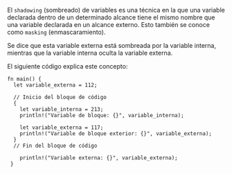El `shadowing` (sombreado) de variables es una técnica en la que una variable declarada dentro 
de un determinado alcance tiene el mismo nombre que una variable declarada en 
un alcance externo. Esto también se conoce como `masking` (enmascaramiento). 

Se dice que esta variable externa está sombreada por la variable interna, mientras 
que la variable interna oculta la variable externa.

El siguiente código explica este concepto:

```rust, editable
fn main() {
  let variable_externa = 112;

  // Inicio del bloque de código
  { 
    let variable_interna = 213;
    println!("Variable de bloque: {}", variable_interna);

    let variable_externa = 117;
    println!("Variable de bloque exterior: {}", variable_externa);
  }
  // Fin del bloque de código

    println!("Variable externa: {}", variable_externa);
 }
 ```
